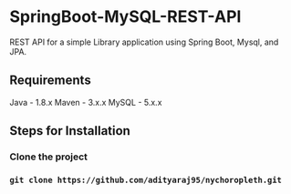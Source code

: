 # SpringBoot-MySQL-REST-API
REST API for a simple Library application using Spring Boot, Mysql, and JPA.

## Requirements
Java - 1.8.x
Maven - 3.x.x
MySQL - 5.x.x

## Steps for Installation

### Clone the project

### `git clone https://github.com/adityaraj95/nychoropleth.git`
